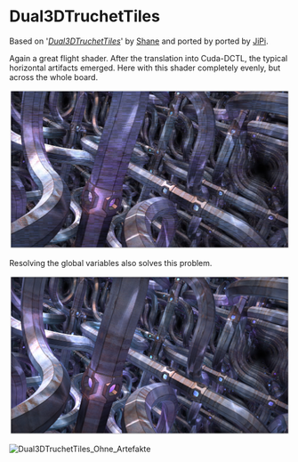 Dual3DTruchetTiles
==================

Based on '_[Dual3DTruchetTiles](https://www.shadertoy.com/view/4l2cD3)_' by [Shane](https://www.shadertoy.com/user/Shane) and ported by ported by [JiPi](../../Site/Profiles/JiPi.md).

Again a great flight shader. After the translation into Cuda-DCTL, the typical horizontal artifacts emerged. Here with this shader completely evenly, but across the whole board.

![Artefacts](Dual3DTruchetTilesArtefakte.png)


Resolving the global variables also solves this problem.


![Artefacts](Dual3DTruchetTilesFinal.png)



![Dual3DTruchetTiles_Ohne_Artefakte](https://user-images.githubusercontent.com/78935215/113740257-d4263500-9700-11eb-89e3-337553a23ef8.gif)
